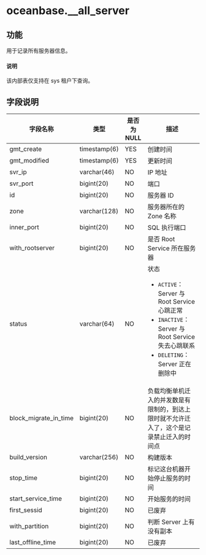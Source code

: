# oceanbase.__all_server

## 功能

用于记录所有服务器信息。

<main id="notice" type='explain'>
  <h4>说明</h4>
  <p> 该内部表仅支持在 sys 租户下查询。</p>
</main>

## 字段说明

| 字段名称 | 类型 | 是否为 NULL | 描述 |
| --- | --- | --- | --- |
| gmt_create | timestamp(6) | YES | 创建时间 |
| gmt_modified | timestamp(6) | YES | 更新时间 |
| svr_ip | varchar(46) | NO | IP 地址 |
| svr_port | bigint(20) | NO | 端口 |
| id | bigint(20) | NO | 服务器 ID |
| zone | varchar(128) | NO | 服务器所在的 Zone 名称 |
| inner_port | bigint(20) | NO | SQL 执行端口 |
| with_rootserver | bigint(20) | NO | 是否 Root Service 所在服务器 |
| status | varchar(64) | NO | 状态 <ul><li> `ACTIVE`：Server 与 Root Service 心跳正常</li><li>`INACTIVE`：Server 与 Root Service 失去心跳联系 </li><li>`DELETING`：Server 正在删除中</li></ul> |
| block_migrate_in_time | bigint(20) | NO | 负载均衡单机迁入的并发数是有限制的，到达上限时就不允许迁入了，这个是记录禁止迁入的时间点 |
| build_version | varchar(256) | NO | 构建版本 |
| stop_time | bigint(20) | NO | 标记这台机器开始停止服务的时间 |
| start_service_time | bigint(20) | NO | 开始服务的时间 |
| first_sessid | bigint(20) | NO | 已废弃 |
| with_partition | bigint(20) | NO | 判断 Server 上有没有副本 |
| last_offline_time | bigint(20) | NO | 已废弃 |
